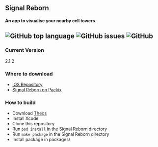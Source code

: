 ## Signal Reborn
#### An app to visualise your nearby cell towers  
![GitHub top language](https://img.shields.io/github/languages/top/CharlieWhile13/SignalReborn?color=purple)
![GitHub issues](https://img.shields.io/github/issues/CharlieWhile13/SignalReborn?color=purple)
![GitHub](https://img.shields.io/github/license/CharlieWhile13/SignalReborn?color=purple)
---
### Current Version
2.1.2
### Where to download
 - [iOS Repository](https://repo.packix.com/)
 - [Signal Reborn on Packix](https://repo.packix.com/package/com.amywhile.signalreborn/)
### How to build
- Download [Theos](https://github.com/theos/theos)
- Install Xcode
- Clone this repository
- Run `pod install` in the Signal Reborn directory
- Run `make package` in the Signal Reborn directory
- Install package in packages/

